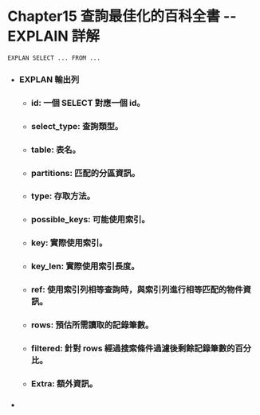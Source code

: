 Chapter15 查詢最佳化的百科全書 -- EXPLAIN 詳解
=====
```
EXPLAN SELECT ... FROM ...
```
* ### EXPLAN 輸出列
    * ### id: 一個 SELECT 對應一個 id。
    * ### select_type: 查詢類型。
    * ### table: 表名。
    * ### partitions: 匹配的分區資訊。
    * ### type: 存取方法。
    * ### possible_keys: 可能使用索引。
    * ### key: 實際使用索引。
    * ### key_len: 實際使用索引長度。
    * ### ref: 使用索引列相等查詢時，與索引列進行相等匹配的物件資訊。
    * ### rows: 預估所需讀取的記錄筆數。
    * ### filtered: 針對 rows 經過搜索條件過濾後剩餘記錄筆數的百分比。
    * ### Extra: 額外資訊。
* ### 
<br />
